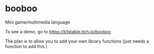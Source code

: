 # booboo
Mini game/multimedia language

To see a demo, go to https://b1stable.itch.io/booboo

The plan is to allow you to add your own library functions (just needs a function to add this.)
